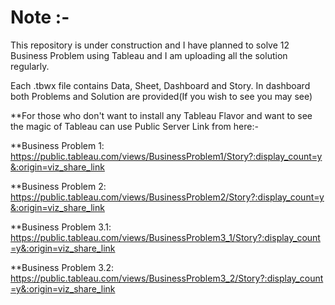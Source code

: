 # Note :-
This repository is under construction and I have planned to solve 12 Business Problem using Tableau and I am uploading all the solution regularly.

Each .tbwx file contains Data, Sheet, Dashboard and Story. In dashboard both Problems and Solution are provided(If you wish to see you may see)

**For those who don't want to install any Tableau Flavor and want to see the magic of Tableau can use Public Server Link from here:-

**Business Problem 1: https://public.tableau.com/views/BusinessProblem1/Story?:display_count=y&:origin=viz_share_link

**Business Problem 2: https://public.tableau.com/views/BusinessProblem2/Story?:display_count=y&:origin=viz_share_link

**Business Problem 3.1: https://public.tableau.com/views/BusinessProblem3_1/Story?:display_count=y&:origin=viz_share_link

**Business Problem 3.2: https://public.tableau.com/views/BusinessProblem3_2/Story?:display_count=y&:origin=viz_share_link
